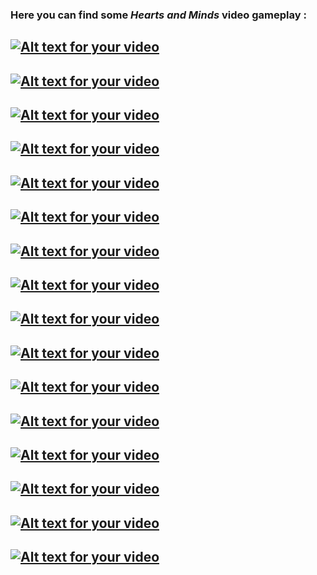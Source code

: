### Here you can find some _Hearts and Minds_ video gameplay :

## [![Alt text for your video](http://img.youtube.com/vi/FPnpk7J5nUg/0.jpg)](https://www.youtube.com/watch?v=FPnpk7J5nUg)

## [![Alt text for your video](http://img.youtube.com/vi/P0R2D9MzN3A/0.jpg)](https://www.youtube.com/watch?v=P0R2D9MzN3A)

## [![Alt text for your video](http://img.youtube.com/vi/OEryfSE4wJ8/0.jpg)](https://www.youtube.com/watch?v=OEryfSE4wJ8&index=7&list=PLCO73-XpzlLQ3Y6qi0Zjoc8i6WHDBqVZs)

## [![Alt text for your video](http://img.youtube.com/vi/U4083w96Nxo/0.jpg)](https://www.youtube.com/watch?v=U4083w96Nxo)

## [![Alt text for your video](http://img.youtube.com/vi/ZaWCaqmEYkA/0.jpg)](https://www.youtube.com/watch?v=ZaWCaqmEYkA)

## [![Alt text for your video](http://img.youtube.com/vi/G_IxEwdMPN4/0.jpg)](https://www.youtube.com/watch?v=G_IxEwdMPN4)

## [![Alt text for your video](http://img.youtube.com/vi/Xc6CWKEsq00/0.jpg)](https://www.youtube.com/watch?v=Xc6CWKEsq00)

## [![Alt text for your video](http://img.youtube.com/vi/tqdYO-Fql6Q/0.jpg)](https://www.youtube.com/watch?v=tqdYO-Fql6Q)

## [![Alt text for your video](http://img.youtube.com/vi/vwbeYlypzd8/0.jpg)](https://www.youtube.com/watch?v=vwbeYlypzd8)

## [![Alt text for your video](http://img.youtube.com/vi/Nmmo3FOvt3Q/0.jpg)](https://youtu.be/Nmmo3FOvt3Q)

## [![Alt text for your video](http://img.youtube.com/vi/fxyx3FgMsUE/0.jpg)](https://www.youtube.com/watch?v=fxyx3FgMsUE)

## [![Alt text for your video](http://img.youtube.com/vi/FVIYoXiXWUk/0.jpg)](https://www.youtube.com/watch?v=FVIYoXiXWUk)

## [![Alt text for your video](http://img.youtube.com/vi/Rq53n7RbILo/0.jpg)](https://www.youtube.com/watch?v=Rq53n7RbILo)

## [![Alt text for your video](http://img.youtube.com/vi/oebtALYemm8/0.jpg)](https://www.youtube.com/watch?v=oebtALYemm8)


## [![Alt text for your video](http://img.youtube.com/vi/2MC6SPA5AXI/0.jpg)](https://www.youtube.com/watch?v=2MC6SPA5AXI)

## [![Alt text for your video](http://img.youtube.com/vi/dTcfUv2V8Kc/0.jpg)](https://youtu.be/dTcfUv2V8Kc?t=1315)

